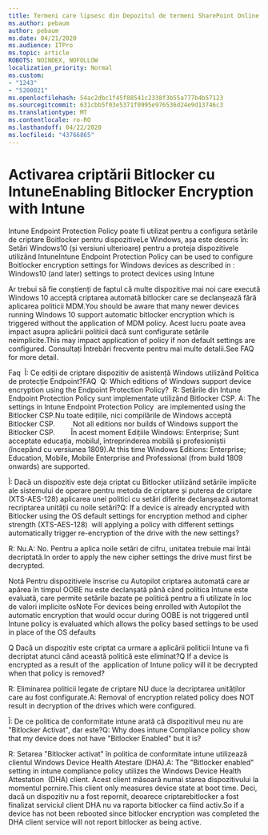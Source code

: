 ```yaml
---
title: Termeni care lipsesc din Depozitul de termeni SharePoint Online
ms.author: pebaum
author: pebaum
ms.date: 04/21/2020
ms.audience: ITPro
ms.topic: article
ROBOTS: NOINDEX, NOFOLLOW
localization_priority: Normal
ms.custom:
- "1243"
- "5200021"
ms.openlocfilehash: 54ac2dbc1f45f88541c2338f3b55a777b4b57123
ms.sourcegitcommit: 631cbb5f03e5371f0995e976536d24e9d13746c3
ms.translationtype: MT
ms.contentlocale: ro-RO
ms.lasthandoff: 04/22/2020
ms.locfileid: "43766865"
---
```

# <a name="enabling-bitlocker-encryption-with-intune"></a><span data-ttu-id="e72ce-102">Activarea criptării Bitlocker cu Intune</span><span class="sxs-lookup"><span data-stu-id="e72ce-102">Enabling Bitlocker Encryption with Intune</span></span>

<span data-ttu-id="e72ce-103">Intune Endpoint Protection Policy poate fi utilizat pentru a configura setările de criptare Boitlocker pentru dispozitiveLe Windows, așa este descris în: Setări Windows10 (și versiuni ulterioare) pentru a proteja dispozitivele utilizând Intune</span><span class="sxs-lookup"><span data-stu-id="e72ce-103">Intune Endpoint Protection Policy can be used to configure Boitlocker encryption settings for Windows devices as described in : Windows10 (and later) settings to protect devices using Intune</span></span>

<span data-ttu-id="e72ce-104">Ar trebui să fie conștienți de faptul că multe dispozitive mai noi care execută Windows 10 acceptă criptarea automată bitlocker care se declanșează fără aplicarea politicii MDM.</span><span class="sxs-lookup"><span data-stu-id="e72ce-104">You should be aware that many newer devices running Windows 10 support automatic bitlocker encryption which is triggered without the application of MDM policy.</span></span> <span data-ttu-id="e72ce-105">Acest lucru poate avea impact asupra aplicării politicii dacă sunt configurate setările neimplicite.</span><span class="sxs-lookup"><span data-stu-id="e72ce-105">This may impact application of policy if non default settings are configured.</span></span> <span data-ttu-id="e72ce-106">Consultați Întrebări frecvente pentru mai multe detalii.</span><span class="sxs-lookup"><span data-stu-id="e72ce-106">See FAQ for more detail.</span></span>


<span data-ttu-id="e72ce-107">Faq  Î: Ce ediții de criptare dispozitiv de asistență Windows utilizând Politica de protecție Endpoint?</span><span class="sxs-lookup"><span data-stu-id="e72ce-107">FAQ  Q: Which editions of Windows support device encryption using the Endpoint Protection Policy?</span></span>
<span data-ttu-id="e72ce-108"> R: Setările din Intune Endpoint Protection Policy sunt implementate utilizând Bitlocker CSP.</span><span class="sxs-lookup"><span data-stu-id="e72ce-108"> A: The settings in Intune Endpoint Protection Policy  are implemented using the Bitlocker CSP.</span></span><span data-ttu-id="e72ce-109">Nu toate edițiile, nici compilările de Windows acceptă Bitlocker CSP. 
     </span><span class="sxs-lookup"><span data-stu-id="e72ce-109">  Not all editions nor builds of Windows support the Bitlocker CSP. 
     </span></span> <span data-ttu-id="e72ce-110">În acest moment Edițiile Windows: Enterprise; Sunt acceptate educația, mobilul, întreprinderea mobilă și profesioniștii (începând cu versiunea 1809).</span><span class="sxs-lookup"><span data-stu-id="e72ce-110">At this time Windows Editions: Enterprise; Education, Mobile, Mobile Enterprise and Professional (from build 1809 onwards) are supported.</span></span>




<span data-ttu-id="e72ce-111">Î: Dacă un dispozitiv este deja criptat cu Bitlocker utilizând setările implicite ale sistemului de operare pentru metoda de criptare și puterea de criptare (XTS-AES-128) aplicarea unei politici cu setări diferite declanșează automat recriptarea unității cu noile setări?</span><span class="sxs-lookup"><span data-stu-id="e72ce-111">Q: If a device is already encrypted with Bitlocker using the OS default settings for encryption method and cipher strength (XTS-AES-128)  will applying a policy with different settings automatically trigger re-encryption of the drive with the new settings?</span></span>

<span data-ttu-id="e72ce-112">R: Nu.</span><span class="sxs-lookup"><span data-stu-id="e72ce-112">A: No.</span></span> <span data-ttu-id="e72ce-113">Pentru a aplica noile setări de cifru, unitatea trebuie mai întâi decriptată.</span><span class="sxs-lookup"><span data-stu-id="e72ce-113">In order to apply the new cipher settings the drive must first be decrypted.</span></span>

<span data-ttu-id="e72ce-114">Notă Pentru dispozitivele înscrise cu Autopilot criptarea automată care ar apărea în timpul OOBE nu este declanșată până când politica Intune este evaluată, care permite setările bazate pe politică pentru a fi utilizate în loc de valori implicite os</span><span class="sxs-lookup"><span data-stu-id="e72ce-114">Note For devices being enrolled with Autopilot the automatic encryption that would occur during OOBE is not triggered until Intune policy is evaluated which allows the policy based settings to be used in place of the OS defaults</span></span>




<span data-ttu-id="e72ce-115">Q Dacă un dispozitiv este criptat ca urmare a aplicării politicii Intune va fi decriptat atunci când această politică este eliminat?</span><span class="sxs-lookup"><span data-stu-id="e72ce-115">Q If a device is encrypted as a result of the  application of Intune policy will it be decrypted when that policy is removed?</span></span>

<span data-ttu-id="e72ce-116">R: Eliminarea politicii legate de criptare NU duce la decriptarea unităților care au fost configurate.</span><span class="sxs-lookup"><span data-stu-id="e72ce-116">A: Removal of encryption related policy does NOT result in decryption of the drives which were configured.</span></span>




<span data-ttu-id="e72ce-117">Î: De ce politica de conformitate intune arată că dispozitivul meu nu are "Bitlocker Activat", dar este?</span><span class="sxs-lookup"><span data-stu-id="e72ce-117">Q: Why does intune Compliance policy show that my device does not have "Bitlocker Enabled" but it is?</span></span>

<span data-ttu-id="e72ce-118">R: Setarea "Bitlocker activat" în politica de conformitate intune utilizează clientul Windows Device Health Atestare (DHA).</span><span class="sxs-lookup"><span data-stu-id="e72ce-118">A: The "Bitlocker enabled" setting in intune compliance policy utilizes the Windows Device Health Attestation  (DHA) client.</span></span> <span data-ttu-id="e72ce-119">Acest client măsoară numai starea dispozitivului la momentul pornire.</span><span class="sxs-lookup"><span data-stu-id="e72ce-119">This client only measures device state at boot time.</span></span> <span data-ttu-id="e72ce-120">Deci, dacă un dispozitiv nu a fost repornit, deoarece criptarebitlocker a fost finalizat serviciul client DHA nu va raporta bitlocker ca fiind activ.</span><span class="sxs-lookup"><span data-stu-id="e72ce-120">So if a device has not been rebooted since bitlocker encryption was completed the DHA client service will not report bitlocker as being active.</span></span>